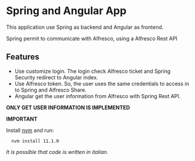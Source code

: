 # Spring and Angular App

This application use Spring as backend and Angular as frontend.

Spring permit to communicate with Alfresco, using a Alfresco Rest API

## Features

 - Use customize login. The login check Alfresco ticket and Spring Security redirect to Angular index.
 - Use Alfresco token. So, the user uses the same credentials to access in to Spring and Alfresco Share.
 - Angular get the user information from Alfresco with Spring Rest API.
 
**ONLY GET USER INFORMATION IS IMPLEMENTED**

**IMPORTANT**

Install [nvm](https://github.com/creationix/nvm) and run:

```
  nvm install 11.1.0
```

_It is possible that code is written in italian._
